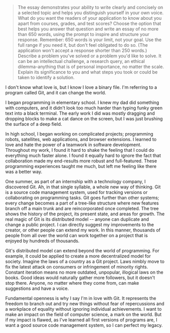 > The essay demonstrates your ability to write clearly and concisely on a selected topic and helps you distinguish yourself in your own voice.
  What do you want the readers of your application to know about you apart from courses, grades, and test scores?
  Choose the option that best helps you answer that question and write an essay of no more than 650 words, using the prompt to inspire and structure your response.
  Remember: 650 words is your limit, not your goal. Use the full range if you need it, but don't feel obligated to do so.
  (The application won't accept a response shorter than 250 words.)
  Describe a problem you've solved or a problem you'd like to solve.
  It can be an intellectual challenge, a research query, an ethical dilemma-anything that is of personal importance, no matter the scale.
  Explain its significance to you and what steps you took or could be taken to identify a solution.

I don't know what love is, but I know I love a binary file. I'm referring to a program called Git, and it can change the world.

I began programming in elementary school. I knew my dad did something with computers, and it didn't look too much harder than typing funky green text into a black terminal. The early work I did was mostly dragging and dropping blocks to make a cat dance on the screen, but I was just brushing the surface of a deep field.

In high school, I began working on complicated projects; programming robots, satellites, web applications, and browser extensions. I learned to love and hate the power of a teamwork in software development. Throughout my work, I found it hard to shake the feeling that I could do everything much faster alone. I found it equally hard to ignore the fact that collaboration made my end-results more robust and full-featured. These programming experiences taught me much, but left me feeling like there was a better way.

One summer, as part of an internship with a technology company, I discovered Git. Ah, in that single syllable, a whole new way of thinking. Git is a source code management system, used for tracking versions or collaborating on programming tasks. Git goes further than other systems; every change becomes a part of a tree-like structure where new features branch off a main trunk and are reincorporated once completed. The tree shows the history of the project, its present state, and areas for growth. The real magic of Git is its distributed model -- anyone can duplicate and change a public project. I can directly suggest my improvements to the creator, or other people can extend my work. In this manner, thousands of people from all over the world can work together on a project that is enjoyed by hundreds of thousands.

Git's distributed model can extend beyond the world of programming. For example, it could be applied to create a more decentralized model for society. Imagine the laws of a country as a Git project. Laws nimbly move to fix the latest attack on consumers or infringement of minority rights. Constant iteration means no more outdated, unpopular, illogical laws on the books. Good ideas would naturally gather more followers, but it doesn't stop there. Anyone, no matter where they come from, can make suggestions and have a voice.

Fundamental openness is why I say I'm in love with Git. It represents the freedom to branch out and try new things without fear of repercussions and a workplace of equality without ignoring individual achievements. I want to make an impact on the field of computer science, a mark on the world. But if my impact is flawed, as I've learned all first versions of programs are, I want a good source code management system, so I can perfect my legacy.
